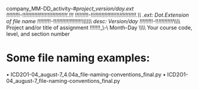 company_MM-DD_activity-#_project_version/day.ext
!!!!!!!_!!-!!_!!!!!!!!!!_!!!!!!!_!!!!!!!!!!!.!!!
!!!!!!!_!!-!!_!!!!!!!!!!_!!!!!!!_!!!!!!!!!!!.\\\   .ext: Dot.Extension of file name
!!!!!!!_!!-!!_!!!!!!!!!!_!!!!!!!_\\\\\\\\\\\   desc: Version/day
!!!!!!!_!!-!!_!!!!!!!!!!_\\\\\\\   Project and/or title of assignment
!!!!!!!_\\-\\   Month-Day
\\\\\\\  Your course code, level, and section number

# Some file naming examples:
• ICD2O1-04_august-7_4.04a_file-naming-conventions_final.py
• ICD2O1-04_august-7_file-naming-conventions_final.py